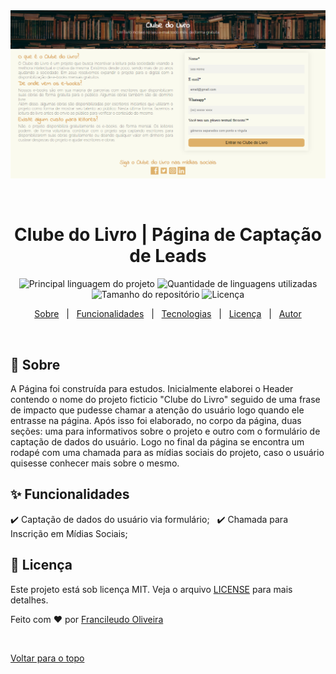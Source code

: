<div align='center' id='top'>
<img src='./.github/pagina-desktop.png' alt='foto da página' />
 
&#xa0;
 
<!-- <a href='linkdosite'>Demo</a> -->
 
</div>
 
<h1 align='center'>Clube do Livro | Página de Captação de Leads</h1>
 
<p align='center'>
 
<img alt='Principal linguagem do projeto' src='https://img.shields.io/github/languages/top/fransilva0/clube-do-livro-page?color=56BEB8'>
 
<img alt='Quantidade de linguagens utilizadas' src='https://img.shields.io/github/languages/count/fransilva0/clube-do-livro-page?color=56BEB8'>
 
<img alt='Tamanho do repositório' src='https://img.shields.io/github/repo-size/fransilva0/clube-do-livro-page?color=56BEB8'>
 
<img alt='Licença' src='https://img.shields.io/github/license/fransilva0/clube-do-livro-page?color=56BEB8'>
</p>
 
<p align='center'>
<a href='#dart-sobre'>Sobre</a> &#xa0; | &#xa0;
<a href='#sparkles-funcionalidades'>Funcionalidades</a> &#xa0; | &#xa0;
<a href='#rocket-tecnologias'>Tecnologias</a> &#xa0; | &#xa0;
<a href='#memo-licença'>Licença</a> &#xa0; | &#xa0;
<a href='https://github.com/fransilva0' target='_blank'>Autor</a>
</p>
 
<br>
 
## :dart: Sobre ##
 
A Página foi construída para estudos. Inicialmente elaborei o Header contendo o nome do projeto ficticio "Clube do Livro" seguido de uma frase de impacto que pudesse chamar a atenção do usuário logo quando ele entrasse na página. Após isso foi elaborado, no corpo da página, duas seções: uma para informativos sobre o projeto e outro com o formulário de captação de dados do usuário. Logo no final da página se encontra um rodapé com uma chamada para as mídias sociais do projeto, caso o usuário quisesse conhecer mais sobre o mesmo.
 
## :sparkles: Funcionalidades ##
 
:heavy_check_mark: Captação de dados do usuário via formulário; &#xa0;
:heavy_check_mark: Chamada para Inscrição em Mídias Sociais; &#xa0;
 
 
## :memo: Licença ##
 
Este projeto está sob licença MIT. Veja o arquivo [LICENSE](LICENSE.md) para mais detalhes.
 
 
Feito com :heart: por <a href='https://github.com/fransilva0' target='_blank'>Francileudo Oliveira</a>
 
&#xa0;
 
<a href='#top'>Voltar para o topo</a>